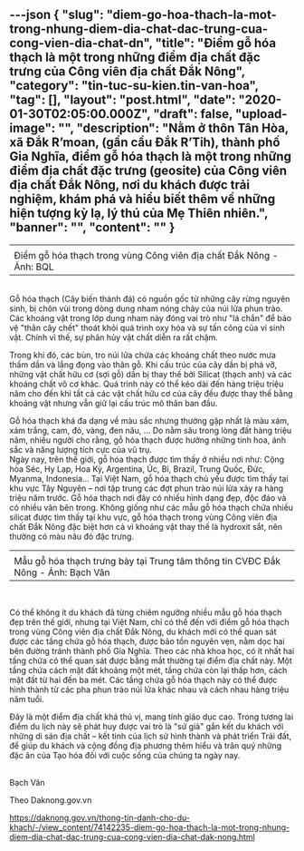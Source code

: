 ---json
{
    "slug": "diem-go-hoa-thach-la-mot-trong-nhung-diem-dia-chat-dac-trung-cua-cong-vien-dia-chat-dn",
    "title": "Điểm gỗ hóa thạch là một trong những điểm địa chất đặc trưng của Công viên địa chất Đắk Nông",
    "category": "tin-tuc-su-kien.tin-van-hoa",
    "tag": [],
    "layout": "post.html",
    "date": "2020-01-30T02:05:00.000Z",
    "draft": false,
    "upload-image": "",
    "description": "Nằm ở thôn Tân Hòa, xã Đắk R’moan, (gần cầu Đắk R’Tih), thành phố Gia Nghĩa, điểm gỗ hóa thạch là một trong những điểm địa chất đặc trưng (geosite) của Công viên địa chất Đắk Nông, nơi du khách được trải nghiệm, khám phá và hiểu biết thêm về những hiện tượng kỳ lạ, lý thú của Mẹ Thiên nhiên.",
    "banner": "",
    "__content__": ""
}
---
<table>
	<tbody>
		<tr>
			<td><img alt="" src="https://daknong.gov.vn/documents/693814/0/1242.jpg/51688d89-4f58-4d73-a020-4c19c8d822e5?t=1579053456190" /></td>
		</tr>
		<tr>
			<td>Điểm gỗ h&oacute;a thạch trong v&ugrave;ng C&ocirc;ng vi&ecirc;n địa chất Đắk N&ocirc;ng - Ảnh: BQL</td>
		</tr>
	</tbody>
</table>

<p><br />
Gỗ h&oacute;a thạch (C&acirc;y biến th&agrave;nh đ&aacute;) c&oacute; nguồn gốc từ những c&acirc;y rừng nguy&ecirc;n sinh, bị ch&ocirc;n v&ugrave;i trong d&ograve;ng dung nham n&oacute;ng chảy của n&uacute;i lửa phun tr&agrave;o. C&aacute;c kho&aacute;ng vật trong lớp dung nham n&agrave;y đ&oacute;ng vai tr&ograve; như &quot;l&aacute; chắn&quot; để bảo vệ &quot;th&acirc;n c&acirc;y chết&quot; tho&aacute;t khỏi qu&aacute; tr&igrave;nh oxy h&oacute;a v&agrave; sự tấn c&ocirc;ng của vi sinh vật. Ch&iacute;nh v&igrave; thế, sự ph&acirc;n hủy vật chất diễn ra rất chậm.&nbsp;</p>

<p>Trong khi đ&oacute;, c&aacute;c b&ugrave;n, tro n&uacute;i lửa chứa c&aacute;c kho&aacute;ng chất theo nước mưa thấm dần v&agrave; lắng đọng v&agrave;o th&acirc;n gỗ. Khi cấu tr&uacute;c của c&acirc;y dần bị ph&aacute; vỡ, những vật chất hữu cơ (sợi gỗ) dần bị thay thế bởi Silicat (thạch anh) v&agrave; c&aacute;c kho&aacute;ng chất v&ocirc; cơ kh&aacute;c. Qu&aacute; tr&igrave;nh n&agrave;y c&oacute; thể k&eacute;o d&agrave;i đến h&agrave;ng triệu triệu năm cho đến khi tất cả c&aacute;c vật chất hữu cơ của c&acirc;y đều được thay thế bằng kho&aacute;ng vật nhưng vẫn giữ lại cấu tr&uacute;c m&ocirc; th&acirc;n ban đầu.&nbsp;</p>

<p>Gỗ h&oacute;a thạch kh&aacute; đa dạng về m&agrave;u sắc nhưng thường gặp nhất l&agrave; m&agrave;u x&aacute;m, x&aacute;m trắng, cam, đỏ, v&agrave;ng, đen n&acirc;u, &hellip; Do nằm s&acirc;u trong l&ograve;ng đất h&agrave;ng triệu năm, nhiều người cho rằng, gỗ h&oacute;a thạch được hưởng những tinh hoa, &aacute;nh sắc v&agrave; năng lượng t&iacute;ch cực của vũ trụ.<br />
Ng&agrave;y nay, tr&ecirc;n thế giới, gỗ h&oacute;a thạch được t&igrave;m thấy ở nhiều nơi như: Cộng h&ograve;a S&eacute;c, Hy Lạp, Hoa Kỳ, Argentina, &Uacute;c, Bỉ, Brazil, Trung Quốc, Đức, Myanma, Indonesia... Tại Việt Nam, gỗ h&oacute;a thạch chủ yếu được t&igrave;m thấy tại khu vực T&acirc;y Nguy&ecirc;n &ndash; nơi tập trung c&aacute;c đợt phun tr&agrave;o n&uacute;i lửa xảy ra h&agrave;ng triệu năm trước. Gỗ h&oacute;a thạch nơi đ&acirc;y c&oacute; nhiều h&igrave;nh dạng đẹp, độc đ&aacute;o v&agrave; c&oacute; nhiều v&acirc;n b&ecirc;n trong.&nbsp;Kh&ocirc;ng giống như c&aacute;c mẫu gỗ h&oacute;a thạch chứa nhiều silicat được t&igrave;m thấy tại khu vực, gỗ h&oacute;a thạch trong v&ugrave;ng C&ocirc;ng vi&ecirc;n địa chất Đắk N&ocirc;ng đặc biệt hơn cả v&igrave; kho&aacute;ng vật thay thế l&agrave; hydroxit sắt, n&ecirc;n thường c&oacute; m&agrave;u n&acirc;u đỏ đặc trưng.&nbsp;</p>

<table>
	<tbody>
		<tr>
			<td><img alt="" src="https://daknong.gov.vn/documents/693814/0/1243.jpg/9e23094c-906b-48eb-b73d-bf14fbdd78cb?t=1579053461960" /></td>
		</tr>
		<tr>
			<td>Mẫu gỗ h&oacute;a thạch trưng b&agrave;y tại Trung t&acirc;m th&ocirc;ng tin CVĐC Đắk N&ocirc;ng - Ảnh: Bạch V&acirc;n</td>
		</tr>
	</tbody>
</table>

<p>&nbsp;</p>

<p>C&oacute; thể kh&ocirc;ng &iacute;t du kh&aacute;ch đ&atilde; từng chi&ecirc;m ngưỡng nhiều mẫu gỗ h&oacute;a thạch đẹp tr&ecirc;n thế giới, nhưng tại Việt Nam, chỉ c&oacute; thể đến với điểm gỗ h&oacute;a thạch trong v&ugrave;ng C&ocirc;ng vi&ecirc;n địa chất Đắk N&ocirc;ng, du kh&aacute;ch mới c&oacute; thể quan s&aacute;t được c&aacute;c tầng chứa gỗ h&oacute;a thạch, được bảo tồn nguy&ecirc;n vẹn, nằm dọc hai b&ecirc;n đường tr&aacute;nh th&agrave;nh phố Gia Nghĩa. Theo c&aacute;c nh&agrave; khoa học, c&oacute; &iacute;t nhất hai tầng chứa c&oacute; thể quan s&aacute;t được bằng mắt thường tại điểm địa chất n&agrave;y. Một tầng chứa c&aacute;ch mặt đất khoảng một m&eacute;t, tầng chứa c&ograve;n lại thấp hơn, c&aacute;ch mặt đất từ hai đến ba m&eacute;t. C&aacute;c tầng chứa gỗ h&oacute;a thạch n&agrave;y c&oacute; thể được h&igrave;nh th&agrave;nh từ c&aacute;c pha phun tr&agrave;o n&uacute;i lửa kh&aacute;c nhau v&agrave; c&aacute;ch nhau h&agrave;ng triệu năm tuổi.&nbsp;</p>

<p>Đ&acirc;y l&agrave; một điểm địa chất kh&aacute; th&uacute; vị, mang t&iacute;nh gi&aacute;o dục cao. Trong tương lai điểm du lịch n&agrave;y sẽ ph&aacute;t huy được vai tr&ograve; l&agrave; &quot;sứ giả&quot; gắn kết du kh&aacute;ch với những di sản địa chất &ndash; kết tinh của lịch sử h&igrave;nh th&agrave;nh v&agrave; ph&aacute;t triển Tr&aacute;i đất, để gi&uacute;p du kh&aacute;ch v&agrave; cộng đồng địa phương th&ecirc;m hiểu v&agrave; tr&acirc;n qu&yacute; những đặc &acirc;n của Tạo h&oacute;a đối với cuộc sống của ch&uacute;ng ta ng&agrave;y nay.</p>

<p><br />
Bạch V&acirc;n</p>

<p>Theo Daknong.gov.vn</p>

<p><a href="https://daknong.gov.vn/thong-tin-danh-cho-du-khach/-/view_content/74142235-diem-go-hoa-thach-la-mot-trong-nhung-diem-dia-chat-dac-trung-cua-cong-vien-dia-chat-dak-nong.html">https://daknong.gov.vn/thong-tin-danh-cho-du-khach/-/view_content/74142235-diem-go-hoa-thach-la-mot-trong-nhung-diem-dia-chat-dac-trung-cua-cong-vien-dia-chat-dak-nong.html</a></p>
